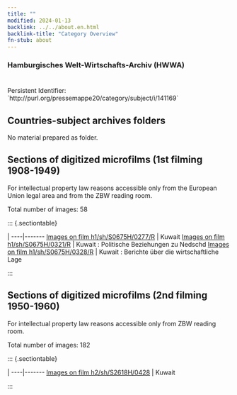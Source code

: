 ```yaml
---
title: ""
modified: 2024-01-13
backlink: ../../about.en.html
backlink-title: "Category Overview"
fn-stub: about
---
```


### Hamburgisches Welt-Wirtschafts-Archiv (HWWA)

# 

<div class="hint">Persistent Identifier: `http://purl.org/pressemappe20/category/subject/i/141169`</div>







## Countries-subject archives folders





No material prepared as folder.



<a id="filmsections" />

## Sections of digitized microfilms (1st filming 1908-1949)

<p>For intellectual property law reasons accessible only from the European Union legal area and from the ZBW reading room.</p>



<p>Total number of images: 58</p>




::: {.sectiontable}

 | 
----|-------
<a class="btn" href="https://pm20.zbw.eu/film/h1/sh/S0675H/0277/R" rel="nofollow">Images on film h1/sh/S0675H/0277/R</a> | Kuwait
<a class="btn" href="https://pm20.zbw.eu/film/h1/sh/S0675H/0321/R" rel="nofollow">Images on film h1/sh/S0675H/0321/R</a> | Kuwait : Politische Beziehungen zu Nedschd
<a class="btn" href="https://pm20.zbw.eu/film/h1/sh/S0675H/0328/R" rel="nofollow">Images on film h1/sh/S0675H/0328/R</a> | Kuwait : Berichte über die wirtschaftliche Lage


:::




## Sections of digitized microfilms (2nd filming 1950-1960)

<p>For intellectual property law reasons accessible only from ZBW reading room.</p>



<p>Total number of images: 182</p>




::: {.sectiontable}

 | 
----|-------
<a class="btn" href="https://pm20.zbw.eu/film/h2/sh/S2618H/0428" rel="nofollow">Images on film h2/sh/S2618H/0428</a> | Kuwait


:::

















